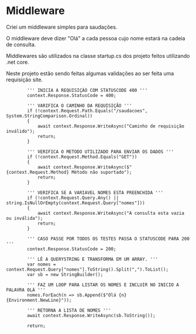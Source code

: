 # Middleware
Criei um middleware simples para saudações. 

O middleware deve dizer "Olá" a cada pessoa cujo nome estará na cadeia de consulta.

Middlewares são utilizados na classe startup.cs dos projeto feitos utilizando .net core.

Neste projeto estão sendo feitas algumas validações ao ser feita uma requisição site.

            ''' INICIA A REQUISIÇÃO COM STATUSCODE 400 '''
            context.Response.StatusCode = 400;
            
            ''' VARIFICA O CAMINHO DA REQUISIÇÃO '''
            if (!context.Request.Path.Equals("/saudacoes", System.StringComparison.Ordinal))
            {
                await context.Response.WriteAsync("Caminho de requisição inválido");
                return;
            }
            
            ''' VERIFICA O METODO UTILIZADO PARA ENVIAR OS DADOS '''
            if (!context.Request.Method.Equals("GET"))
            {
                await context.Response.WriteAsync($"{context.Request.Method} Método não suportado");
                return;
            }
            
            ''' VERIFICA SE A VARIAVEL NOMES ESTA PREENCHIDA '''
            if (!context.Request.Query.Any() || string.IsNullOrEmpty(context.Request.Query["nomes"]))
            {
                await context.Response.WriteAsync("A consulta esta vazia ou inválida");
                return;
            }
            
            ''' CASO PASSE POR TODOS OS TESTES PASSA O STATUSCODE PARA 200 '''
            context.Response.StatusCode = 200;
            
            ''' LÊ A QUERYSTRING E TRANSFORMA EM UM ARRAY. '''
            var nomes = context.Request.Query["nomes"].ToString().Split(",").ToList();
            var sb = new StringBuilder();
            
            ''' FAZ UM LOOP PARA LISTAR OS NOMES E INCLUIR NO INICIO A PALAVRA OLÁ '''
            nomes.ForEach(n => sb.Append($"Olá {n}{Environment.NewLine}"));
            
            ''' RETORNA A LISTA DE NOMES '''
            await context.Response.WriteAsync(sb.ToString());

            return;
